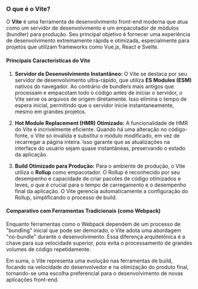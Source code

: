 ### **O que é o Vite?**

O **Vite** é uma ferramenta de desenvolvimento front-end moderna que atua como um servidor de desenvolvimento e um empacotador de módulos (bundler) para produção. Seu principal objetivo é fornecer uma experiência de desenvolvimento extremamente rápida e otimizada, especialmente para projetos que utilizam frameworks como Vue.js, React e Svelte.

#### **Principais Características do Vite**

1.  **Servidor de Desenvolvimento Instantâneo:** O Vite se destaca por seu servidor de desenvolvimento ultra-rápido, que utiliza **ES Modules (ESM)** nativos do navegador. Ao contrário de bundlers mais antigos que processam e empacotam todo o código antes de iniciar o servidor, o Vite serve os arquivos de origem diretamente. Isso elimina o tempo de espera inicial, permitindo que o servidor inicie instantaneamente, mesmo em grandes projetos.

2.  **Hot Module Replacement (HMR) Otimizado:** A funcionalidade de HMR do Vite é incrivelmente eficiente. Quando há uma alteração no código-fonte, o Vite só invalida e substitui o módulo modificado, em vez de recarregar a página inteira. Isso garante que as atualizações na interface do usuário sejam quase instantâneas, preservando o estado da aplicação.

3.  **Build Otimizado para Produção:** Para o ambiente de produção, o Vite utiliza o **Rollup** como empacotador. O Rollup é reconhecido por seu desempenho e capacidade de criar pacotes de código otimizados e leves, o que é crucial para o tempo de carregamento e o desempenho final da aplicação. O Vite gerencia automaticamente a configuração do Rollup, simplificando o processo de build.

#### **Comparativo com Ferramentas Tradicionais (como Webpack)**

Enquanto ferramentas como o Webpack dependem de um processo de "bundling" inicial que pode ser demorado, o Vite adota uma abordagem "no-bundle" durante o desenvolvimento. Essa diferença arquitetônica é a chave para sua velocidade superior, pois evita o processamento de grandes volumes de código repetidamente.

Em suma, o Vite representa uma evolução nas ferramentas de build, focando na velocidade do desenvolvedor e na otimização do produto final, tornando-se uma escolha preferencial para o desenvolvimento de novas aplicações front-end.